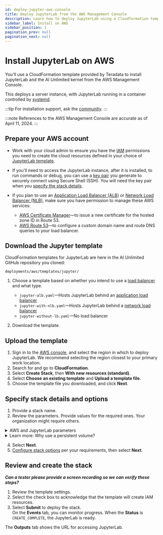 ```yaml
---
id: deploy-jupyter-aws-console
title: Deploy JupyterLab from the AWS Management Console
description: Learn how to deploy JupyterLab using a Cloudformation template.
sidebar_label: Install on AWS
sidebar_position: 1
pagination_prev: null
pagination_next: null
---
```


# Install JupyterLab on AWS

You'll use a CloudFormation template provided by Teradata to install JupyterLab and the AI Unlimited kernel from the AWS Management Console. 

This deploys a server instance, with JupyterLab running in a container controlled by [systemd](/docs/glossary.md#glo-systemd).

:::tip
For installation support, ask the [community](https://support.teradata.com/community?id=community_forum&sys_id=b0aba91597c329d0e6d2bd8c1253affa).
:::

:::note
References to the AWS Management Console are accurate as of April 11, 2024.
:::

## Prepare your AWS account

- Work with your cloud admin to ensure you have the [IAM](https://aws.amazon.com/iam/) permissions you need to create the cloud resources defined in your choice of [JupyterLab template](https://github.com/Teradata/ai-unlimited/tree/develop/deployments/aws/templates/jupyter).

- If you'll need to access the JupyterLab instance, after it is installed, to run commands or debug, you can use a [key pair](https://docs.aws.amazon.com/AWSEC2/latest/UserGuide/ec2-key-pairs.html) you generate to securely connect using Secure Shell (SSH). You will need the key pair when you [specify the stack details](#jup-aws-parms).
  
- If you plan to use an [Application Load Balancer (ALB)](https://docs.aws.amazon.com/elasticloadbalancing/latest/application/application-load-balancer-getting-started.html) or [Network Load Balancer (NLB)](https://docs.aws.amazon.com/elasticloadbalancing/latest/network/network-load-balancer-getting-started.html), make sure you have permission to manage these AWS services:
	- [AWS Certificate Manager](https://docs.aws.amazon.com/acm/)&mdash;to issue a new certificate for the hosted zone ID in Route 53.
	- [AWS Route 53](https://docs.aws.amazon.com/Route53/latest/DeveloperGuide/Welcome.html)&mdash;to configure a custom domain name and route DNS queries to your load balancer.



## Download the Jupyter template

CloudFormation templates for JupyterLab are here in the AI Unlimited GitHub repository you cloned:

`deployments/aws/templates/jupyter/`

1. Choose a template based on whether you intend to use a [load balancer](/docs/glossary.md#glo-load-balancer) and what type.

    - `jupyter-alb.yaml`&mdash;Hosts JupyterLab behind an [application load balancer](/docs/glossary.md#glo-application-load-balancer)
    - `jupyter-with-nlb.yaml`&mdash;Hosts JupyterLab behind a [network load balancer](/docs/glossary.md#glo-network-load-balancer)
    - `jupyter-without-lb.yaml`&mdash;No load balancer

2. Download the template.


## Upload the template	
		
1. Sign in to the [AWS console](https://aws.amazon.com), and select the region in which to deploy JupyterLab. 
   We recommend selecting the region closest to your primary work location.
3. Search for and go to **CloudFormation**.
4. Select **Create Stack**, then **With new resources (standard)**.
5. Select **Choose an existing template** and **Upload a template file**.
6. Choose the template file you downloaded, and click **Next**.


<a id="jup-aws-parms"></a>
## Specify stack details and options

1. Provide a stack name.
2. Review the parameters. Provide values for the required ones. Your organization might require others.

<details>

<summary>AWS and JupyterLab parameters</summary>
| Parameter | Description | Notes 
|---------|-------------|-----------|
| InstanceType | The EC2 instance type that you want to use for the service. | Required with default<br/>Default: t3.small<br/>We recommend using the default instance type to save costs. |
| RootVolumeSize | The size of the root disk you want to attach to the instance, in GB. | Required with default<br/>Default: 8<br/>Supports values between 8 and 1000. |
| TerminationProtection | Enable instance termination protection. | Required with default<br/>Default: false |
|IamRole | Specifies whether CloudFormation should create a new IAM role or use an existing one. | Required with default<br/>Default: New<br/>Supported options are: New or Existing |
|IamRoleName | The name of the IAM role to assign to the instance, either an existing IAM role or a  newly created IAM role. | Optional with default<br/>Default:  ai-unlimited-iam-role<br/>If naming a new IAM role, CloudFormation requires the CAPABILITY_NAMED_IAM capability. Leave this blank to use an autogenerated name. |
|IamPermissions<br/>Boundary | The ARN of the IAM permissions boundary to associate with the IAM role assigned to the instance.| Optional<br/>Default: NA|
|AvailabilityZone | The availability zone to which you want to deploy the instance. | Required<br/>Default: NA<br/>The value must match the subnet, the zone of any pre-existing volumes, and the instance type must be available in the selected zone. |
|LoadBalancing		|Specifies whether the instance is accessed via an NLB. | Required with default<br/>Default: NetworkLoadBalancer<br/>Supported options are: NetworkLoadBalancer or None |
|LoadBalancerScheme	| If a load balancer is used, this field specifies whether the instance is accessible from the Internet or only from within the VPC. | Optional with default<br/>Default: Internet-facing<br/>The DNS name of an Internet-facing load balancer is publicly resolvable to the public IP addresses of the nodes. Therefore, Internet-facing load balancers can route requests from clients over the Internet. The nodes of an internal load balancer have only private IP addresses. The DNS name of an internal load balancer is publicly resolvable to the personal IP addresses of the nodes. Therefore, internal load balancers can route requests from clients with access to the VPC for the load balancer.|
|Private	|Specifies whether the service is deployed in a private network without public IPs.| Required<br/>Default: false|
|Session	|Specifies whether you can use the AWS Session Manager to access the instance.| Required<br/>Default: false |
|Vpc		|The network to which you want to deploy the instance.|Required<br/>Default: NA|
|Subnet	|The subnetwork to which you want to deploy the instance. |Required<br/>Default: NA<br/>The subnet must reside in the selected availability zone.|
|KeyName		|The public/private key pair which allows you to connect securely to your instance after it launches. When you create an AWS account, this is the key pair you create in your preferred region.| Optional<br/>Default: NA<br/>Leave this field blank if you do not want to include the SSH keys.|
|AccessCIDR	|The CIDR IP address range that is permitted to access the instance.| Optional<br/>Default: NA<br/>We recommend setting this value to a trusted IP range. Define at least one of AccessCIDR, PrefixList, or SecurityGroup to allow inbound traffic unless you create custom security group ingress rules.|
|PrefixList			| The prefix list that you can use to communicate with the instance. It is a collection of CIDR blocks that define a set of IP address ranges that require the same policy enforcement. | Optional<br/>Default: NA<br/>Define at least one of AccessCIDR, PrefixList, or SecurityGroup to allow inbound traffic unless you create custom security group ingress rules.|
|SecurityGroup	|The virtual firewall that controls inbound and outbound traffic to the instance.| Optional<br/>Default: NA<br/>Implemented as a set of rules that specify which protocols, ports, and IP addresses or CIDR blocks are allowed to access the instance. Define at least one of AccessCIDR, PrefixList, or SecurityGroup to allow inbound traffic unless you create custom security group ingress rules.|
|UsePersistentVolume| Specifies whether you want to use a persistent volume to store data. See *Learn more: Why use a persistent volume?* below the parameters section. |Optional with default<br/>Default: None<br/>Supported options are: new persistent volume, an existing one, or none, depending on your use case.|
|PersistentVolumeSize	|The size of the persistent volume that you can attach to the instance, in GB.|Required with default<br/>Default: 20<br/>Supports values between 8 and 1000|
|ExistingPersistent<br/>VolumeId		|The ID of the existing persistent volume that you can attach to the instance.| Required if UsePersistentVolume is set to Existing<br/>Default: NA<br/>The persistent volume must be in the same availability zone as the AI Unlimited instance.|
|PersistentVolume<br/>DeletionPolicy		|The persistent volume behavior when you delete the CloudFormation deployment.| Required with default<br/>Default:  Retain<br/>Supported options are: Delete, Retain, RetainExceptOnCreate, and Snapshot.|
|LatestAmiId	|The ID of the image that points to the latest version of AMI. This value is used for the SSM lookup.|Required with default<br/>Default: NA<br/>This deployment uses the latest ami-amazon-linux-latest/amzn2-ami-hvm-x86_64-gp2 image available.<br/>IMPORTANT: Changing this value may break the stack.|
| JupyterHttpPort | The port to access the JupyterLab service UI. | Required with default<br/>Default: 8888|
| JupyterVersion | The version of JupyterLab you want to deploy. | Required with default<br/>Default: latest<br/>The value is a container version tag, for example, latest. |
| JupyterToken | The token or password used to access JupyterLab from the UI. | Required<br/>Default: NA<br/>The token must begin with a letter and contain only alphanumeric characters. The allowed pattern is ^[a-zA-Z][a-zA-Z0-9-]*. |
</details>

<details>

<summary>Learn more: Why use a persistent volume?</summary>

The JupyterLab instance runs in a container and saves its configuration data in a database in the root volume of the instance. This data persists if you shut down, restart, or snapshot and relaunch the instance. 

But a persistent volume stores data for a containerized application beyond the lifetime of the container, pod, or node in which it runs. 

#### Without a persistent volume

If the container, pod, or node crashes or terminiates, you lose the JupyterLab configuration data. You can deploy a new JupyterLab instance, but not to the same state as the one that was lost.

#### With a persistent volume

If the container, pod, or node crashes or terminates, and the JupyterLab configuration data is stored in a persistent volume, you can deploy a new JupyterLab instance that has the same configuration as the one that was lost.

#### Example

1. Deploy JupyterLab, and include these parameters:
   - `UsePersistentVolume`: **New**
   - `PersistentVolumeDeletionPolicy`: **Retain**
3. After you create the stack, on the **Outputs** tab, note the `volume-id`.
4. Use JupyterLab.
5. If the JupyterLab instance is lost, deploy JupyterLab again, and include these parameters:
   - `UsePersistentVolume`: **New**
   - `PersistentVolumeDeletionPolicy`: **Retain** 
   - `ExistingPersistentVolumeId`: the value you noted in step 2
   
 The new JupyterLab instance has the same configuration as the one that was lost.

</details>

4. Select **Next**.
5. [Configure stack options](https://docs.aws.amazon.com/AWSCloudFormation/latest/UserGuide/cfn-console-add-tags.html) per your requirements, then select **Next**. 


## Review and create the stack

***Can a tester please provide a screen recording so we can verify these steps?***

1. Review the template settings. 
2. Select the check box to acknowledge that the template will create IAM resources. 
3. Select **Submit** to deploy the stack.<br />
On the **Events** tab, you can monitor progress. When the **Status** is `CREATE_COMPLETE`, the JupyterLab is ready. 

The **Outputs** tab shows the URL for accessing JupyterLab.



